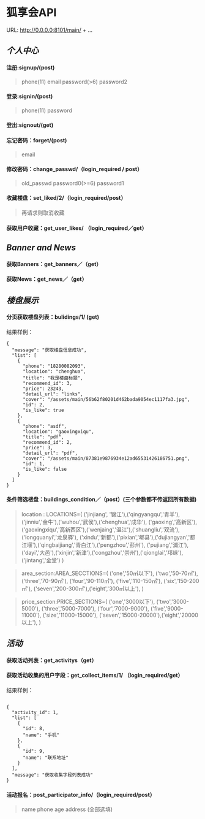 # 狐享会API

URL: http://0.0.0.0:8101/main/ + ...

## *个人中心*

#### 注册:signup/(post)
>phone(11) email password(>6) password2

#### 登录:signin/(post)
>phone(11) password

#### 登出:signout/(get)

#### 忘记密码：forget/(post)
>email

#### 修改密码：change_passwd/（login_required / post）
>old_passwd  password0(>=6)  password1

#### 收藏楼盘：set_liked/2/（login_required/post）
>再请求则取消收藏

#### 获取用户收藏：get_user_likes/ （login_required／get）




## *Banner and News*

#### 获取Banners：get_banners／（get）
#### 获取News：get_news／（get）






## *楼盘展示*

#### 分页获取楼盘列表：bulidings/1/ (get)
结果样例：
```
{
  "message": "获取楼盘信息成功",
  "list": [
    {
      "phone": "18280082093",
      "location": "chenghua",
      "title": "我是楼盘标题",
      "recommend_id": 3,
      "price": 23243,
      "detail_url": "links",
      "cover": "/assets/main/56b62f80201d462bada9054ec1117fa3.jpg",
      "id": 2,
      "is_like": true
    },
    {
      "phone": "asdf",
      "location": "gaoxingxiqu",
      "title": "pdf",
      "recommend_id": 2,
      "price": 3,
      "detail_url": "pdf",
      "cover": "/assets/main/87381e9876934e12ad65531426186751.png",
      "id": 1,
      "is_like": false
    }
  ]
}
```

#### 条件筛选楼盘：buildings_condition／（post）(三个参数都不传返回所有数据)
>location : LOCATIONS=(
    ('jinjiang', '锦江'),('qingyangqu','青羊'),('jinniu','金牛'),('wuhou','武侯'),('chenghua','成华'),
    ('gaoxing','高新区'),('gaoxingxiqu','高新西区'),('wenjaing','温江'),('shuangliu','双流'), ('longquanyi','龙泉驿'),
    ('xindu','新都'),('pixian','郫县'),('dujiangyan','都江堰'),('qingbaijiang','青白江'),('pengzhou','彭州'),
    ('pujiang','浦江'),('dayi','大邑'),('xinjin','新津'),('congzhou','崇州'),('qionglai','邛崃'),('jintang','金堂')
)

>area_section:AREA_SECCTIONS=(
    ('one','50㎡以下'), ('two','50-70㎡'), ('three','70-90㎡'), ('four','90-110㎡'), ('five','110-150㎡'), ('six','150-200㎡'), ('seven','200-300㎡'),('eight','300㎡以上'),
)

>price_section:PRICE_SECTIONS=(
    ('one','3000以下'), ('two','3000-5000'), ('three','5000-7000'), ('four','7000-9000'), ('five','9000-11000'), ('size','11000-15000'), ('seven','15000-20000'),('eight','20000以上'),
)





## *活动*

#### 获取活动列表：get_activitys（get）

#### 获取活动收集的用户字段：get_collect_items/1/ （login_required/get）

结果样例：

```

{
  "activity_id": 1,
  "list": [
    {
      "id": 8,
      "name": "手机"
    },
    {
      "id": 9,
      "name": "联系地址"
    }
  ],
  "message": "获取收集字段列表成功"
}
```

#### 活动报名：post_participator_info/（login_required/post）

>name phone age address (全部选填)



